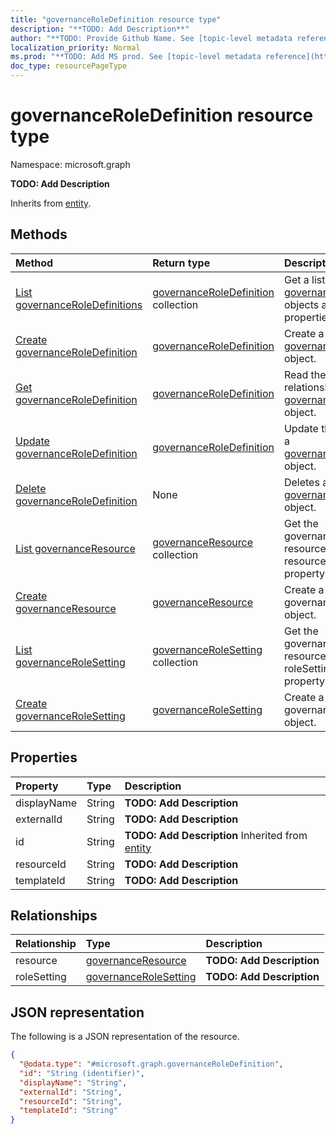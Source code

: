 ```yaml
---
title: "governanceRoleDefinition resource type"
description: "**TODO: Add Description**"
author: "**TODO: Provide Github Name. See [topic-level metadata reference](https://msgo.azurewebsites.net/add/document/guidelines/metadata.html#topic-level-metadata)**"
localization_priority: Normal
ms.prod: "**TODO: Add MS prod. See [topic-level metadata reference](https://msgo.azurewebsites.net/add/document/guidelines/metadata.html#topic-level-metadata)**"
doc_type: resourcePageType
---
```


# governanceRoleDefinition resource type

Namespace: microsoft.graph



**TODO: Add Description**


Inherits from [entity](../resources/entity.md).

## Methods
|Method|Return type|Description|
|:---|:---|:---|
|[List governanceRoleDefinitions](../api/governanceroledefinition-list.md)|[governanceRoleDefinition](../resources/governanceroledefinition.md) collection|Get a list of the [governanceRoleDefinition](../resources/governanceroledefinition.md) objects and their properties.|
|[Create governanceRoleDefinition](../api/governanceroledefinition-post-governanceroledefinitions.md)|[governanceRoleDefinition](../resources/governanceroledefinition.md)|Create a new [governanceRoleDefinition](../resources/governanceroledefinition.md) object.|
|[Get governanceRoleDefinition](../api/governanceroledefinition-get.md)|[governanceRoleDefinition](../resources/governanceroledefinition.md)|Read the properties and relationships of a [governanceRoleDefinition](../resources/governanceroledefinition.md) object.|
|[Update governanceRoleDefinition](../api/governanceroledefinition-update.md)|[governanceRoleDefinition](../resources/governanceroledefinition.md)|Update the properties of a [governanceRoleDefinition](../resources/governanceroledefinition.md) object.|
|[Delete governanceRoleDefinition](../api/governanceroledefinition-delete.md)|None|Deletes a [governanceRoleDefinition](../resources/governanceroledefinition.md) object.|
|[List governanceResource](../api/governanceroledefinition-list-resource.md)|[governanceResource](../resources/governanceresource.md) collection|Get the governanceResource resources from the resource navigation property.|
|[Create governanceResource](../api/governanceroledefinition-post-resource.md)|[governanceResource](../resources/governanceresource.md)|Create a new governanceResource object.|
|[List governanceRoleSetting](../api/governanceroledefinition-list-rolesetting.md)|[governanceRoleSetting](../resources/governancerolesetting.md) collection|Get the governanceRoleSetting resources from the roleSetting navigation property.|
|[Create governanceRoleSetting](../api/governanceroledefinition-post-rolesetting.md)|[governanceRoleSetting](../resources/governancerolesetting.md)|Create a new governanceRoleSetting object.|

## Properties
|Property|Type|Description|
|:---|:---|:---|
|displayName|String|**TODO: Add Description**|
|externalId|String|**TODO: Add Description**|
|id|String|**TODO: Add Description** Inherited from [entity](../resources/entity.md)|
|resourceId|String|**TODO: Add Description**|
|templateId|String|**TODO: Add Description**|

## Relationships
|Relationship|Type|Description|
|:---|:---|:---|
|resource|[governanceResource](../resources/governanceresource.md)|**TODO: Add Description**|
|roleSetting|[governanceRoleSetting](../resources/governancerolesetting.md)|**TODO: Add Description**|

## JSON representation
The following is a JSON representation of the resource.
<!-- {
  "blockType": "resource",
  "keyProperty": "id",
  "@odata.type": "microsoft.graph.governanceRoleDefinition",
  "baseType": "microsoft.graph.entity",
  "openType": true
}
-->
``` json
{
  "@odata.type": "#microsoft.graph.governanceRoleDefinition",
  "id": "String (identifier)",
  "displayName": "String",
  "externalId": "String",
  "resourceId": "String",
  "templateId": "String"
}
```

